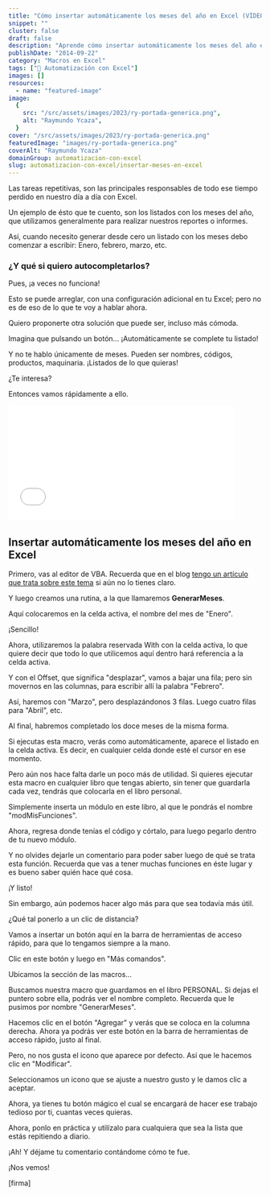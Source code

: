 ```yaml
---
title: "Cómo insertar automáticamente los meses del año en Excel (VÍDEO)"
snippet: ""
cluster: false
draft: false
description: "Aprende cómo insertar automáticamente los meses del año en Excel y olvídate de estarlos escribiendo una y otra vez en tus reportes."
publishDate: "2014-09-22"
category: "Macros en Excel"
tags: ["🤖 Automatización con Excel"]
images: []
resources:
  - name: "featured-image"
image:
  {
    src: "/src/assets/images/2023/ry-portada-generica.png",
    alt: "Raymundo Ycaza",
  }
cover: "/src/assets/images/2023/ry-portada-generica.png"
featuredImage: "images/ry-portada-generica.png"
coverAlt: "Raymundo Ycaza"
domainGroup: automatizacion-con-excel
slug: automatizacion-con-excel/insertar-meses-en-excel
---
```


Las tareas repetitivas, son las principales responsables de todo ese tiempo perdido en nuestro día a día con Excel.

Un ejemplo de ésto que te cuento, son los listados con los meses del año, que utilizamos generalmente para realizar nuestros reportes o informes.

Así, cuando necesito generar desde cero un listado con los meses debo comenzar a escribir: Enero, febrero, marzo, etc.

### ¿Y qué si quiero autocompletarlos?

Pues, ¡a veces no funciona!

Esto se puede arreglar, con una configuración adicional en tu Excel; pero no es de eso de lo que te voy a hablar ahora.

Quiero proponerte otra solución que puede ser, incluso más cómoda.

Imagina que pulsando un botón... ¡Automáticamente se complete tu listado!

Y no te hablo únicamente de meses. Pueden ser nombres, códigos, productos, maquinaria. ¡Listados de lo que quieras!

¿Te interesa?

Entonces vamos rápidamente a ello.

<iframe width="450" height="230" src="//www.youtube.com/embed/b81hIoUPTN8?modestbranding=1&amp;autohide=1&amp;showinfo=0" frameborder="0" allowfullscreen></iframe>

## Insertar automáticamente los meses del año en Excel

Primero, vas al editor de VBA. Recuerda que en el blog [tengo un artículo que trata sobre este tema](http://raymundoycaza.com/escribe-tu-primera-macro-en-excel/ "#03 Escribe tu primera Macro en Excel.") si aún no lo tienes claro.

Y luego creamos una rutina, a la que llamaremos **GenerarMeses**.

Aquí colocaremos en la celda activa, el nombre del mes de "Enero".

¡Sencillo!

Ahora, utilizaremos la palabra reservada With con la celda activa, lo que quiere decir que todo lo que utilicemos aquí dentro hará referencia a la celda activa.

Y con el Offset, que significa "desplazar", vamos a bajar una fila; pero sin movernos en las columnas, para escribir allí la palabra "Febrero".

Así, haremos con "Marzo", pero desplazándonos 3 filas. Luego cuatro filas para "Abril", etc.

Al final, habremos completado los doce meses de la misma forma.

Si ejecutas esta macro, verás como automáticamente, aparece el listado en la celda activa. Es decir, en cualquier celda donde esté el cursor en ese momento.

Pero aún nos hace falta darle un poco más de utilidad. Si quieres ejecutar esta macro en cualquier libro que tengas abierto, sin tener que guardarla cada vez, tendrás que colocarla en el libro personal.

Simplemente inserta un módulo en este libro, al que le pondrás el nombre "modMisFunciones".

Ahora, regresa donde tenías el código y córtalo, para luego pegarlo dentro de tu nuevo módulo.

Y no olvides dejarle un comentario para poder saber luego de qué se trata esta función. Recuerda que vas a tener muchas funciones en éste lugar y es bueno saber quién hace qué cosa.

¡Y listo!

Sin embargo, aún podemos hacer algo más para que sea todavía más útil.

¿Qué tal ponerlo a un clic de distancia?

Vamos a insertar un botón aquí en la barra de herramientas de acceso rápido, para que lo tengamos siempre a la mano.

Clic en este botón y luego en "Más comandos".

Ubicamos la sección de las macros...

Buscamos nuestra macro que guardamos en el libro PERSONAL. Si dejas el puntero sobre ella, podrás ver el nombre completo. Recuerda que le pusimos por nombre "GenerarMeses".

Hacemos clic en el botón "Agregar" y verás que se coloca en la columna derecha. Ahora ya podrás ver este botón en la barra de herramientas de acceso rápido, justo al final.

Pero, no nos gusta el icono que aparece por defecto. Así que le hacemos clic en "Modificar".

Seleccionamos un icono que se ajuste a nuestro gusto y le damos clic a aceptar.

Ahora, ya tienes tu botón mágico el cual se encargará de hacer ese trabajo tedioso por ti, cuantas veces quieras.

Ahora, ponlo en práctica y utilízalo para cualquiera que sea la lista que estás repitiendo a diario.

¡Ah! Y déjame tu comentario contándome cómo te fue.

¡Nos vemos!

\[firma\]
